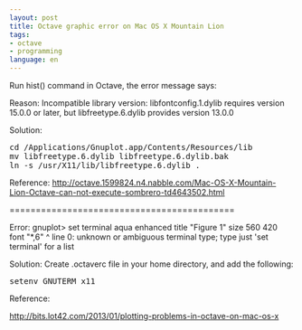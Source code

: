 ```yaml
---
layout: post
title: Octave graphic error on Mac OS X Mountain Lion
tags:
- octave
- programming
language: en
---
```

Run hist() command in Octave, the error message says:

Reason: Incompatible library version: libfontconfig.1.dylib requires version 15.0.0 or later, but libfreetype.6.dylib provides version 13.0.0

Solution:
<pre>cd /Applications/Gnuplot.app/Contents/Resources/lib 
mv libfreetype.6.dylib libfreetype.6.dylib.bak 
ln -s /usr/X11/lib/libfreetype.6.dylib .</pre>
Reference:
http://octave.1599824.n4.nabble.com/Mac-OS-X-Mountain-Lion-Octave-can-not-execute-sombrero-td4643502.html

===========================================

Error:
gnuplot&gt; set terminal aqua enhanced title "Figure 1" size 560 420 font "*,6"
^
line 0: unknown or ambiguous terminal type; type just 'set terminal' for a list

Solution:
Create .octaverc file in your home directory, and add the following:

<pre>setenv GNUTERM x11</pre>

Reference:

http://bits.lot42.com/2013/01/plotting-problems-in-octave-on-mac-os-x

